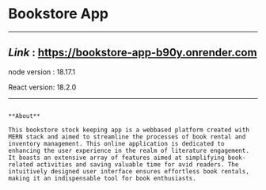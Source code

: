 # Bookstore App

---

## _Link_ : https://bookstore-app-b90y.onrender.com

node version : 18.17.1

React version: 18.2.0

---

```

**About**

This bookstore stock keeping app is a webbased platform created with MERN stack and aimed to streamline the processes of book rental and inventory management. This online application is dedicated to enhancing the user experience in the realm of literature engagement. It boasts an extensive array of features aimed at simplifying book-related activities and saving valuable time for avid readers. The intuitively designed user interface ensures effortless book rentals, making it an indispensable tool for book enthusiasts.
```
